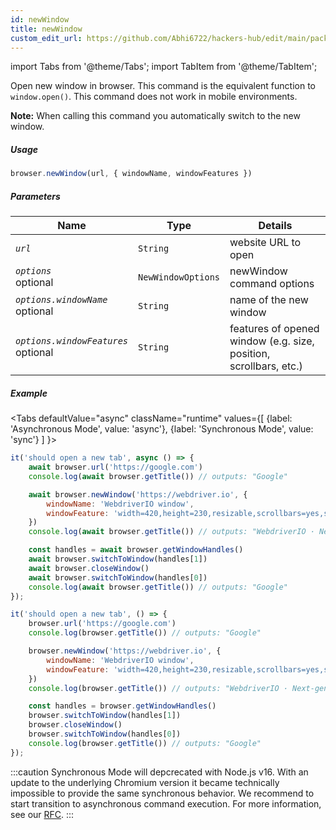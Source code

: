 ```yaml
---
id: newWindow
title: newWindow
custom_edit_url: https://github.com/Abhi6722/hackers-hub/edit/main/packages/webdriverio/src/commands/browser/newWindow.ts
---
```


import Tabs from '@theme/Tabs';
import TabItem from '@theme/TabItem';

Open new window in browser. This command is the equivalent function to `window.open()`. This command does not
work in mobile environments.

__Note:__ When calling this command you automatically switch to the new window.

##### Usage

```js
browser.newWindow(url, { windowName, windowFeatures })
```

##### Parameters

| Name | Type | Details |
| ---- | ---- | ------- |
| <code><var>url</var></code> | <code>String</code> | website URL to open |
| <code><var>options</var></code><br /><span class="label labelWarning">optional</span> | <code>NewWindowOptions</code> | newWindow command options |
| <code><var>options.windowName</var></code><br /><span class="label labelWarning">optional</span> | <code>String</code> | name of the new window |
| <code><var>options.windowFeatures</var></code><br /><span class="label labelWarning">optional</span> | <code>String</code> | features of opened window (e.g. size, position, scrollbars, etc.) |

##### Example
<Tabs
defaultValue="async"
className="runtime"
values={[
{label: 'Asynchronous Mode', value: 'async'},
{label: 'Synchronous Mode', value: 'sync'}
]
}>
<TabItem value="async">

```js title="newWindowSync.js"
it('should open a new tab', async () => {
    await browser.url('https://google.com')
    console.log(await browser.getTitle()) // outputs: "Google"

    await browser.newWindow('https://webdriver.io', {
        windowName: 'WebdriverIO window',
        windowFeature: 'width=420,height=230,resizable,scrollbars=yes,status=1',
    })
    console.log(await browser.getTitle()) // outputs: "WebdriverIO · Next-gen browser and mobile automation test framework for Node.js"

    const handles = await browser.getWindowHandles()
    await browser.switchToWindow(handles[1])
    await browser.closeWindow()
    await browser.switchToWindow(handles[0])
    console.log(await browser.getTitle()) // outputs: "Google"
});
```

</TabItem>
<TabItem value="sync">

```js title="newWindowSync.js"
it('should open a new tab', () => {
    browser.url('https://google.com')
    console.log(browser.getTitle()) // outputs: "Google"

    browser.newWindow('https://webdriver.io', {
        windowName: 'WebdriverIO window',
        windowFeature: 'width=420,height=230,resizable,scrollbars=yes,status=1',
    })
    console.log(browser.getTitle()) // outputs: "WebdriverIO · Next-gen browser and mobile automation test framework for Node.js"

    const handles = browser.getWindowHandles()
    browser.switchToWindow(handles[1])
    browser.closeWindow()
    browser.switchToWindow(handles[0])
    console.log(browser.getTitle()) // outputs: "Google"
});
```

:::caution
Synchronous Mode will depcrecated with Node.js v16. With an update to the
underlying Chromium version it became technically impossible to provide the
same synchronous behavior. We recommend to start transition to asynchronous
command execution. For more information, see our <a href="https://github.com/webdriverio/webdriverio/discussions/6702">RFC</a>.
:::
</TabItem>
</Tabs>

